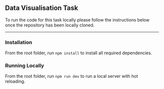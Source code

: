 ## Data Visualisation Task

To run the code for this task locally please follow the instructions below once the repository has been locally cloned.

---

### Installation

From the root folder, run `npm install` to install all required dependencies.

### Running Locally

From the root folder, run `npm run dev` to run a local server with hot reloading.
